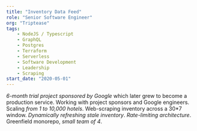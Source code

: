 ```yaml
---
title: "Inventory Data Feed"
role: "Senior Software Engineer"
org: "Triptease"
tags:
    - NodeJS / Typescript
    - GraphQL
    - Postgres
    - Terraform
    - Serverless
    - Software Development
    - Leadership
    - Scraping
start_date: "2020-05-01"
---
```

_6-month trial project sponsored by Google_ which later grew to become a production service.
Working with project sponsors and Google engineers.
Scaling _from 1 to 10,000 hotels_.
Web-scraping inventory across a 30*7 window.
_Dynamically refreshing stale inventory_.
_Rate-limiting architecture_.
Greenfield monorepo, _small team of 4_.